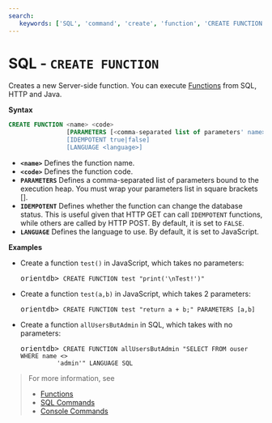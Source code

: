 ```yaml
---
search:
   keywords: ['SQL', 'command', 'create', 'function', 'CREATE FUNCTION']
---
```


# SQL - `CREATE FUNCTION`

Creates a new Server-side function.  You can execute [Functions](../Functions.md) from SQL, HTTP and Java.


**Syntax**

```sql
CREATE FUNCTION <name> <code>
                [PARAMETERS [<comma-separated list of parameters' name>]]
                [IDEMPOTENT true|false]
                [LANGUAGE <language>]
```

- **`<name>`** Defines the function name.
- **`<code>`** Defines the function code.
- **`PARAMETERS`** Defines a comma-separated list of parameters bound to the execution heap. You must wrap your parameters list in square brackets [].
- **`IDEMPOTENT`** Defines whether the function can change the database status.  This is useful given that HTTP GET can call `IDEMPOTENT` functions, while others are called by HTTP POST.  By default, it is set to `FALSE`.
- **`LANGUAGE`** Defines the language to use.  By default, it is set to JavaScript.

**Examples**

- Create a function `test()` in JavaScript, which takes no parameters:

  <pre>
  orientdb> <code class="lang-sql userinput">CREATE FUNCTION test "print('\nTest!')"</code>
  </pre>
  
  
- Create a function `test(a,b)` in JavaScript, which takes 2 parameters:

  <pre>
  orientdb> <code class="lang-sql userinput">CREATE FUNCTION test "return a + b;" PARAMETERS [a,b]</code>
  </pre>

- Create a function `allUsersButAdmin` in SQL, which takes with no parameters:

  <pre>
  orientdb> <code class="lang-sql userinput">CREATE FUNCTION allUsersButAdmin "SELECT FROM ouser WHERE name <> 
            'admin'" LANGUAGE SQL</code>
  </pre>


>For more information, see
>
>- [Functions](../Functions.md)
>- [SQL Commands](SQL.md)
>- [Console Commands](../console/Console-Commands.md)

